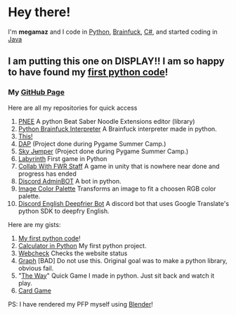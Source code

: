# Hey there!

I'm **megamaz** and I code in [Python](https://www.python.org/), [Brainfuck](https://www.youtube.com/watch?v=tcHaMWktCYE&ab_channel=623), [C#](https://docs.microsoft.com/en-us/dotnet/csharp/), and started coding in [Java](https://www.java.com/en/)
## I am putting this one on DISPLAY!! I am so happy to have found my [first python code](https://gist.github.com/megamaz/13055e5e85b2aea66812d22e40830063)!
### My [GitHub Page](https://megamaz.github.io)

Here are all my repositories for quick access
1. [PNEE](https://github.com/megamaz/noodleextensions-python) A python Beat Saber Noodle Extensions editor (library)
1. [Python Brainfuck Interpreter](https://github.com/megamaz/Brainfuck_Interpreter_Python) A Brainfuck interpreter made in python.
1. [This!](https://github.com/megamaz/megamaz)
1. [DAP](https://github.com/megamaz/Data-analyze-project) (Project done during Pygame Summer Camp.)
1. [Sky J~~u~~mper](https://github.com/megamaz/Sky-jmper) (Project done during Pygame Summer Camp.)
1. [Labyrinth](https://github.com/megamaz/Labyrinth) First game in Python
1. [Collab With FWR Staff](https://github.com/megamaz/CollabWithFWRStaff) A game in unity that is nowhere near done and progress has ended
1. [Discord AdminBOT](https://github.com/megamaz/AdminBOT) A bot in python.
1. [Image Color Palette](https://github.com/megamaz/PaletteColorImage/) Transforms an image to fit a choosen RGB color palette.
1. [Discord English Deepfrier Bot](https://github.com/megamaz/English-Deepfrier-Bot/) A discord bot that uses Google Translate's python SDK to deepfry English.

 Here are my gists:
1. [My first python code](https://gist.github.com/megamaz/13055e5e85b2aea66812d22e40830063)!
1. [Calculator in Python](https://gist.github.com/megamaz/82a49eefb634c1afebcf0c6ea7a9425d) My first python project.
1. [Webcheck](https://gist.github.com/megamaz/54ea880af345177544a9fa8914a57635) Checks the website status
1. [Graph](https://gist.github.com/megamaz/8f27b94b31b6609be8a0f826ac93fd8e) [BAD] Do not use this. Original goal was to make a python library, obvious fail.
1. "[The Way](https://gist.github.com/megamaz/41cfb50c3779f32018119f9e9ff540c1)" Quick Game I made in python. Just sit back and watch it play.
1. [Card Game](https://gist.github.com/megamaz/6eb2d00c5c9d8a6b7e6a36cc3478cb7c) 


PS: I have rendered my PFP myself using [Blender](https://www.blender.org/)!
